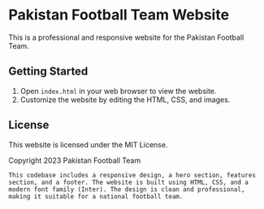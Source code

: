 Pakistan Football Team Website
===========================

This is a professional and responsive website for the Pakistan Football Team.

Getting Started
---------------

1. Open `index.html` in your web browser to view the website.
2. Customize the website by editing the HTML, CSS, and images.

License
-------

This website is licensed under the MIT License.

Copyright 2023 Pakistan Football Team
```
This codebase includes a responsive design, a hero section, features section, and a footer. The website is built using HTML, CSS, and a modern font family (Inter). The design is clean and professional, making it suitable for a national football team.
